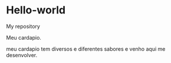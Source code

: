 # Hello-world
My repository


Meu cardapio.



meu cardapio tem diversos e diferentes sabores e venho aqui me desenvolver.

